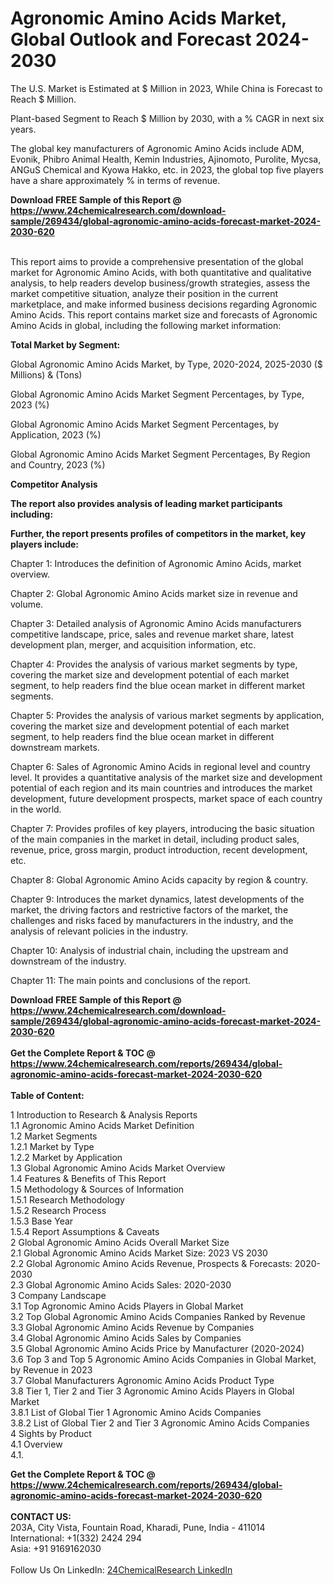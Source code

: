 <h1>Agronomic Amino Acids Market, Global Outlook and Forecast 2024-2030</h1><p>
The U.S. Market is Estimated at $ Million in 2023, While China is Forecast to Reach $ Million.</p><p>
Plant-based Segment to Reach $ Million by 2030, with a % CAGR in next six years.</p><p>
The global key manufacturers of Agronomic Amino Acids include ADM, Evonik, Phibro Animal Health, Kemin Industries, Ajinomoto, Purolite, Mycsa, ANGuS Chemical and Kyowa Hakko, etc. in 2023, the global top five players have a share approximately % in terms of revenue.</p><div><b>Download FREE Sample of this Report @ 
            <a href="https://www.24chemicalresearch.com/download-sample/269434/global-agronomic-amino-acids-forecast-market-2024-2030-620">
            https://www.24chemicalresearch.com/download-sample/269434/global-agronomic-amino-acids-forecast-market-2024-2030-620</a></b></div><br><p>
This report aims to provide a comprehensive presentation of the global market for Agronomic Amino Acids, with both quantitative and qualitative analysis, to help readers develop business/growth strategies, assess the market competitive situation, analyze their position in the current marketplace, and make informed business decisions regarding Agronomic Amino Acids. This report contains market size and forecasts of Agronomic Amino Acids in global, including the following market information:
</p><p>
<strong>Total Market by Segment:</strong></p><p>
Global Agronomic Amino Acids Market, by Type, 2020-2024, 2025-2030 ($ Millions) &amp; (Tons)</p><p>
Global Agronomic Amino Acids Market Segment Percentages, by Type, 2023 (%)</p><p>
</p><p>
Global Agronomic Amino Acids Market Segment Percentages, by Application, 2023 (%)</p><p>
</p><p>
Global Agronomic Amino Acids Market Segment Percentages, By Region and Country, 2023 (%)</p><p>
</p><p>
<strong>Competitor Analysis</strong></p><p>
<strong>The report also provides analysis of leading market participants including:</strong></p><p>
</p><p>
<strong>Further, the report presents profiles of competitors in the market, key players include:</strong></p><p>
</p><p>
Chapter 1: Introduces the definition of Agronomic Amino Acids, market overview.</p><p>
Chapter 2: Global Agronomic Amino Acids market size in revenue and volume.</p><p>
Chapter 3: Detailed analysis of Agronomic Amino Acids manufacturers competitive landscape, price, sales and revenue market share, latest development plan, merger, and acquisition information, etc.</p><p>
Chapter 4: Provides the analysis of various market segments by type, covering the market size and development potential of each market segment, to help readers find the blue ocean market in different market segments.</p><p>
Chapter 5: Provides the analysis of various market segments by application, covering the market size and development potential of each market segment, to help readers find the blue ocean market in different downstream markets.</p><p>
Chapter 6: Sales of Agronomic Amino Acids in regional level and country level. It provides a quantitative analysis of the market size and development potential of each region and its main countries and introduces the market development, future development prospects, market space of each country in the world.</p><p>
Chapter 7: Provides profiles of key players, introducing the basic situation of the main companies in the market in detail, including product sales, revenue, price, gross margin, product introduction, recent development, etc.</p><p>
Chapter 8: Global Agronomic Amino Acids capacity by region &amp; country.</p><p>
Chapter 9: Introduces the market dynamics, latest developments of the market, the driving factors and restrictive factors of the market, the challenges and risks faced by manufacturers in the industry, and the analysis of relevant policies in the industry.</p><p>
Chapter 10: Analysis of industrial chain, including the upstream and downstream of the industry.</p><p>
Chapter 11: The main points and conclusions of the report.</p><div><b>Download FREE Sample of this Report @ 
            <a href="https://www.24chemicalresearch.com/download-sample/269434/global-agronomic-amino-acids-forecast-market-2024-2030-620">
            https://www.24chemicalresearch.com/download-sample/269434/global-agronomic-amino-acids-forecast-market-2024-2030-620</a></b></div><br><div><b>Get the Complete Report & TOC @ 
            <a href="https://www.24chemicalresearch.com/reports/269434/global-agronomic-amino-acids-forecast-market-2024-2030-620">
            https://www.24chemicalresearch.com/reports/269434/global-agronomic-amino-acids-forecast-market-2024-2030-620</a></b></div><br>
            <b>Table of Content:</b><p>1 Introduction to Research & Analysis Reports<br />
    1.1 Agronomic Amino Acids Market Definition<br />
    1.2 Market Segments<br />
        1.2.1 Market by Type<br />
        1.2.2 Market by Application<br />
    1.3 Global Agronomic Amino Acids Market Overview<br />
    1.4 Features & Benefits of This Report<br />
    1.5 Methodology & Sources of Information<br />
        1.5.1 Research Methodology<br />
        1.5.2 Research Process<br />
        1.5.3 Base Year<br />
        1.5.4 Report Assumptions & Caveats<br />
2 Global Agronomic Amino Acids Overall Market Size<br />
    2.1 Global Agronomic Amino Acids Market Size: 2023 VS 2030<br />
    2.2 Global Agronomic Amino Acids Revenue, Prospects & Forecasts: 2020-2030<br />
    2.3 Global Agronomic Amino Acids Sales: 2020-2030<br />
3 Company Landscape<br />
    3.1 Top Agronomic Amino Acids Players in Global Market<br />
    3.2 Top Global Agronomic Amino Acids Companies Ranked by Revenue<br />
    3.3 Global Agronomic Amino Acids Revenue by Companies<br />
    3.4 Global Agronomic Amino Acids Sales by Companies<br />
    3.5 Global Agronomic Amino Acids Price by Manufacturer (2020-2024)<br />
    3.6 Top 3 and Top 5 Agronomic Amino Acids Companies in Global Market, by Revenue in 2023<br />
    3.7 Global Manufacturers Agronomic Amino Acids Product Type<br />
    3.8 Tier 1, Tier 2 and Tier 3 Agronomic Amino Acids Players in Global Market<br />
        3.8.1 List of Global Tier 1 Agronomic Amino Acids Companies<br />
        3.8.2 List of Global Tier 2 and Tier 3 Agronomic Amino Acids Companies<br />
4 Sights by Product<br />
    4.1 Overview<br />
        4.1.</p><div><b>Get the Complete Report & TOC @ 
            <a href="https://www.24chemicalresearch.com/reports/269434/global-agronomic-amino-acids-forecast-market-2024-2030-620">
            https://www.24chemicalresearch.com/reports/269434/global-agronomic-amino-acids-forecast-market-2024-2030-620</a></b></div><br><b>CONTACT US:</b><br>
            203A, City Vista, Fountain Road, Kharadi, Pune, India - 411014<br>
            International: +1(332) 2424 294<br>
            Asia: +91 9169162030 <br><br>
            Follow Us On LinkedIn: <a href="https://www.linkedin.com/company/24chemicalresearch/">24ChemicalResearch LinkedIn</a>
